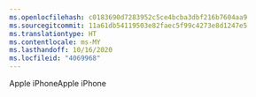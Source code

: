 ```yaml
---
ms.openlocfilehash: c0183690d7283952c5ce4bcba3dbf216b7604aa9
ms.sourcegitcommit: 11a61db54119503e82faec5f99c4273e8d1247e5
ms.translationtype: HT
ms.contentlocale: ms-MY
ms.lasthandoff: 10/16/2020
ms.locfileid: "4069968"
---
```

<span data-ttu-id="5f843-101">Apple iPhone</span><span class="sxs-lookup"><span data-stu-id="5f843-101">Apple iPhone</span></span>